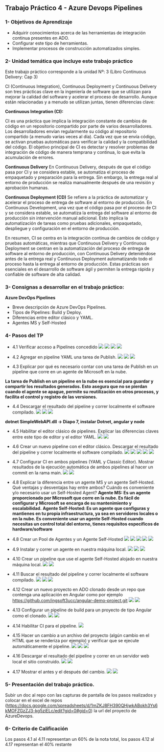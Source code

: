 ## Trabajo Práctico 4 - Azure Devops Pipelines

### 1- Objetivos de Aprendizaje
 - Adquirir conocimientos acerca de las herramientas de integración continua presentes en ADO.
 - Configurar este tipo de herramientas.
 - Implementar procesos de construcción automatizados simples.
 
### 2- Unidad temática que incluye este trabajo práctico
Este trabajo práctico corresponde a la unidad Nº: 3 (Libro Continuous Delivery: Cap 3)


CI (Continuous Integration), Continuous Deployment y Continuous Delivery son tres prácticas clave en la ingeniería de software que se utilizan para mejorar la calidad del software y acelerar el proceso de desarrollo. Aunque están relacionadas y a menudo se utilizan juntas, tienen diferencias clave:

**Continuous Integration (CI):**

CI es una práctica que implica la integración constante de cambios de código en un repositorio compartido por parte de varios desarrolladores.
Los desarrolladores envían regularmente su código al repositorio compartido (a menudo varias veces al día).
Cada vez que se envía código, se activan pruebas automáticas para verificar la calidad y la compatibilidad del código.
El objetivo principal de CI es detectar y resolver problemas de integración de código de manera temprana y continua, lo que evita la acumulación de errores.

**Continuous Delivery** 
En Continuous Delivery, después de que el código pasa por CI y se considera estable, se automatiza el proceso de empaquetado y preparación para la entrega.
Sin embargo, la entrega real al entorno de producción se realiza manualmente después de una revisión y aprobación humanas.

**Continuous Deployment (CD)**
Se refiere a la práctica de automatizar y acelerar el proceso de entrega de software al entorno de producción.
En Continuous Development, una vez que el código pasa por el proceso de CI y se considera estable, se automatiza la entrega del software al entorno de producción sin intervención manual adicional.
Esto implica la automatización de tareas como pruebas adicionales, empaquetado, despliegue y configuración en el entorno de producción.

En resumen, CI se centra en la integración continua de cambios de código y pruebas automáticas, mientras que Continuous Delivery y Continuous Deployment se centran en la automatización del proceso de entrega de software al entorno de producción, con Continuous Delivery deteniéndose antes de la entrega real y Continuous Deployment automatizando todo el proceso hasta la entrega al entorno de producción. 
Estas prácticas son esenciales en el desarrollo de software ágil y permiten la entrega rápida y confiable de software de alta calidad.

### 3- Consignas a desarrollar en el trabajo práctico:

 **Azure DevOps Pipelines**
  - Breve descripción de Azure DevOps Pipelines.
  - Tipos de Pipelines: Build y Deploy.
  - Diferencias entre editor clásico y YAML.
  - Agentes MS y Self-Hosted


### 4- Pasos del TP
 - 4.1 Verificar acceso a Pipelines concedido
 ![](Extras/image.png)
 ![](Extras/image-1.png)
 ![](Extras/image-2.png)
 ![](Extras/image-3.png)

 - 4.2 Agregar en pipeline YAML una tarea de Publish. 
 ![](Extras/image-4.png)
 ![](Extras/image-5.png)
 ![](Extras/image-6.png)

 - 4.3 Explicar por qué es necesario contar con una tarea de Publish en un pipeline que corre en un agente de Microsoft en la nube.

**La tarea de Publish en un pipeline en la nube es esencial para guardar y compartir los resultados generados. Esto asegura que no se pierdan cuando el agente se apague, permite su reutilización en otros procesos, y facilita el control y registro de las versiones.**

 - 4.4 Descargar el resultado del pipeline y correr localmente el software compilado.
  ![](Extras/image-7.png)
  ![](Extras/image28.png)
  ![](Extras/image29.png)

 **dotnet SimpleWebAPI.dll   -> Diapo 7, instalar Dotnet, angular y node**
 - 4.5 Habilitar el editor clásico de pipelines. Explicar las diferencias claves entre este tipo de editor y el editor YAML.
 ![](Extras/image-8.png)
 ![](Extras/image-9.png)

 - 4.6 Crear un nuevo pipeline con el editor clásico. Descargar el resultado del pipeline y correr localmente el software compilado.
 ![](Extras/image-10.png)
 ![](Extras/image-11.png)
 ![](Extras/image-12.png)
 ![](Extras/image-30.png)
 ![](Extras/image-31.png)

 - 4.7 Configurar CI en ambos pipelines (YAML y Classic Editor). Mostrar resultados de la ejecución automática de ambos pipelines al hacer un commit en la rama main.
 ![](Extras/image-13.png)
 ![](Extras/image-14.png)
 
 - 4.8 Explicar la diferencia entre un agente MS y un agente Self-Hosted. Qué ventajas y desventajas hay entre ambos? Cuándo es conveniente y/o necesario usar un Self-Hosted Agent?
 **Agente MS: Es un agente proporcionado por Microsoft que corre en la nube. Es fácil de configurar y Microsoft se encarga de su mantenimiento y escalabilidad.**
 **Agente Self-Hosted: Es un agente que configuras y mantienes en tu propia infraestructura, ya sea en servidores locales o en la nube. Es conveniente usar un agente Self-Hosted cuando necesitas un control total del entorno, tienes requisitos específicos de hardware/software**

 - 4.8 Crear un Pool de Agentes y un Agente Self-Hosted
  ![](Extras/image-15.png)
  ![](Extras/image-16.png)
  ![](Extras/image-17.png)
  ![](Extras/image-18.png)
  ![](Extras/image-19.png)

 - 4.9 Instalar y correr un agente en nuestra máquina local.
  ![](Extras/image-20.png)
  ![](Extras/image-21.png)
  ![](Extras/image-22.png)

 - 4.10 Crear un pipeline que use el agente Self-Hosted alojado en nuestra máquina local.
  ![](Extras/image-23.png)
  ![](Extras/image-24.png)

 - 4.11 Buscar el resultado del pipeline y correr localmente el software compilado.
  ![](Extras/image-25.png)
  ![](Extras/image-26.png)
  ![](Extras/image-27.png)

 - 4.12 Crear un nuevo proyecto en ADO clonado desde un repo que contenga una aplicación en Angular como por ejemplo https://github.com/ingsoft3ucc/angular-demo-project.git
  ![](Extras/image-32.png)
  ![](Extras/image-33.png)

 - 4.13 Configurar un pipeline de build para un proyecto de tipo Angular como el clonado.
  ![](Extras/image-34.png)
  ![](Extras/image-35.png)

 - 4.14 Habilitar CI para el pipeline.
  ![](Extras/image-36.png)

 - 4.15 Hacer un cambio a un archivo del proyecto (algún cambio en el HTML que se renderiza por ejemplo) y verificar que se ejecute automáticamente el pipeline.
  ![](Extras/image-37.png)
  ![](Extras/image-38.png)
  ![](Extras/image-39.png)

 - 4.16 Descargar el resultado del pipeline y correr en un servidor web local el sitio construido.
  ![](Extras/image-40.png)
  ![](Extras/image-41.png)

 - 4.17 Mostrar el antes y el después del cambio.
  ![](Extras/image-42.png)
  ![](Extras/image-43.png)

### 5- Presentación del trabajo práctico.
Subir un doc al repo con las capturas de pantalla de los pasos realizados y colocar en el excel de repos (https://docs.google.com/spreadsheets/d/1mZKJ8FH390QHjwkABokh3Ys6kMOFZGzZJ3-kg5ziELc/edit?gid=0#gid=0) la url del proyecto de AzureDevops.

### 6- Criterio de Calificación
Los pasos 4.1 al 4.11 representan un 60% de la nota total, los pasos 4.12 al 4.17 representan el 40% restante
